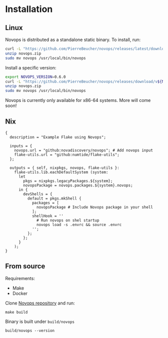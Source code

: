 # Installation

## Linux

Novops is distributed as a standalone static binary. To install, run:

```sh
curl -L "https://github.com/PierreBeucher/novops/releases/latest/download/novops-X64-Linux.zip" -o novops.zip
unzip novops.zip
sudo mv novops /usr/local/bin/novops
```

Install a specific version:

```sh
export NOVOPS_VERSION=0.6.0
curl -L "https://github.com/PierreBeucher/novops/releases/download/v${NOVOPS_VERSION}/novops-X64-Linux.zip" -o novops.zip
unzip novops.zip
sudo mv novops /usr/local/bin/novops
```

Novops is currently only available for x86-64 systems. More will come soon!

## Nix

```
{
  description = "Example Flake using Novops";

  inputs = {
    novops.url = "github:novadiscovery/novops"; # Add novops input
    flake-utils.url = "github:numtide/flake-utils";
  };

  outputs = { self, nixpkgs, novops, flake-utils }:
    flake-utils.lib.eachDefaultSystem (system:
      let 
        pkgs = nixpkgs.legacyPackages.${system};
        novopsPackage = novops.packages.${system}.novops; 
      in {
        devShells = {
          default = pkgs.mkShell {
            packages = [ 
              novopsPackage # Include Novops package in your shell
            ];
            shellHook = ''
              # Run novops on shel startup
              novops load -s .envrc && source .envrc
            '';
          };
        };
      }
    );    
}
```

## From source

Requirements:

- Make
- Docker 

Clone [Novops repository](https://github.com/PierreBeucher/novops) and run:

```
make build
```

Binary is built under `build/novops`

```
build/novops --version
```